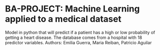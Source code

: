 # BA-PROJECT: Machine Learning applied to a medical dataset
Model in python that will predict if a patient has a high or low probability of getting a heart disease. The database comes from a hospital with 18 predictor variables.
Authors: Emilia Guerra, Maria Reiban, Patricio Aguilar
